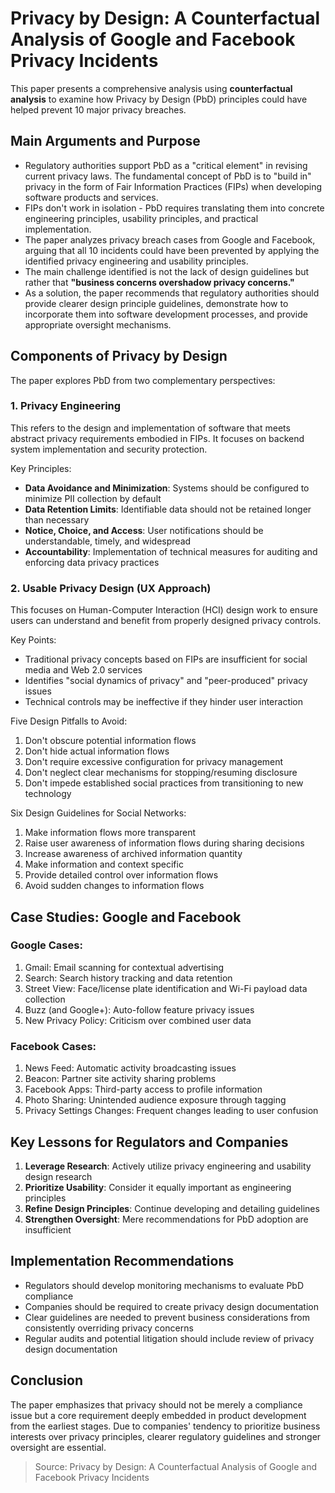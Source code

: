 # Privacy by Design: A Counterfactual Analysis of Google and Facebook Privacy Incidents

This paper presents a comprehensive analysis using **counterfactual analysis** to examine how Privacy by Design (PbD) principles could have helped prevent 10 major privacy breaches.

## Main Arguments and Purpose

- Regulatory authorities support PbD as a "critical element" in revising current privacy laws. The fundamental concept of PbD is to "build in" privacy in the form of Fair Information Practices (FIPs) when developing software products and services.
- FIPs don't work in isolation - PbD requires translating them into concrete engineering principles, usability principles, and practical implementation.
- The paper analyzes privacy breach cases from Google and Facebook, arguing that all 10 incidents could have been prevented by applying the identified privacy engineering and usability principles.
- The main challenge identified is not the lack of design guidelines but rather that **"business concerns overshadow privacy concerns."**
- As a solution, the paper recommends that regulatory authorities should provide clearer design principle guidelines, demonstrate how to incorporate them into software development processes, and provide appropriate oversight mechanisms.

## Components of Privacy by Design

The paper explores PbD from two complementary perspectives:

### 1. Privacy Engineering

This refers to the design and implementation of software that meets abstract privacy requirements embodied in FIPs. It focuses on backend system implementation and security protection.

Key Principles:

- **Data Avoidance and Minimization**: Systems should be configured to minimize PII collection by default
- **Data Retention Limits**: Identifiable data should not be retained longer than necessary
- **Notice, Choice, and Access**: User notifications should be understandable, timely, and widespread
- **Accountability**: Implementation of technical measures for auditing and enforcing data privacy practices

### 2. Usable Privacy Design (UX Approach)

This focuses on Human-Computer Interaction (HCI) design work to ensure users can understand and benefit from properly designed privacy controls.

Key Points:

- Traditional privacy concepts based on FIPs are insufficient for social media and Web 2.0 services
- Identifies "social dynamics of privacy" and "peer-produced" privacy issues
- Technical controls may be ineffective if they hinder user interaction

Five Design Pitfalls to Avoid:

1. Don't obscure potential information flows
2. Don't hide actual information flows
3. Don't require excessive configuration for privacy management
4. Don't neglect clear mechanisms for stopping/resuming disclosure
5. Don't impede established social practices from transitioning to new technology

Six Design Guidelines for Social Networks:

1. Make information flows more transparent
2. Raise user awareness of information flows during sharing decisions
3. Increase awareness of archived information quantity
4. Make information and context specific
5. Provide detailed control over information flows
6. Avoid sudden changes to information flows

## Case Studies: Google and Facebook

### Google Cases:

1. Gmail: Email scanning for contextual advertising
2. Search: Search history tracking and data retention
3. Street View: Face/license plate identification and Wi-Fi payload data collection
4. Buzz (and Google+): Auto-follow feature privacy issues
5. New Privacy Policy: Criticism over combined user data

### Facebook Cases:

1. News Feed: Automatic activity broadcasting issues
2. Beacon: Partner site activity sharing problems
3. Facebook Apps: Third-party access to profile information
4. Photo Sharing: Unintended audience exposure through tagging
5. Privacy Settings Changes: Frequent changes leading to user confusion

## Key Lessons for Regulators and Companies

1. **Leverage Research**: Actively utilize privacy engineering and usability design research
2. **Prioritize Usability**: Consider it equally important as engineering principles
3. **Refine Design Principles**: Continue developing and detailing guidelines
4. **Strengthen Oversight**: Mere recommendations for PbD adoption are insufficient

## Implementation Recommendations

- Regulators should develop monitoring mechanisms to evaluate PbD compliance
- Companies should be required to create privacy design documentation
- Clear guidelines are needed to prevent business considerations from consistently overriding privacy concerns
- Regular audits and potential litigation should include review of privacy design documentation

## Conclusion

The paper emphasizes that privacy should not be merely a compliance issue but a core requirement deeply embedded in product development from the earliest stages. Due to companies' tendency to prioritize business interests over privacy principles, clearer regulatory guidelines and stronger oversight are essential.

> Source: Privacy by Design: A Counterfactual Analysis of Google and Facebook Privacy Incidents
